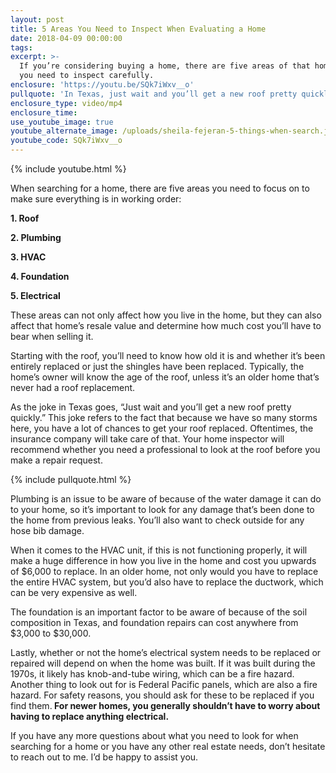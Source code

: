 ```yaml
---
layout: post
title: 5 Areas You Need to Inspect When Evaluating a Home
date: 2018-04-09 00:00:00
tags:
excerpt: >-
  If you’re considering buying a home, there are five areas of that home that
  you need to inspect carefully.
enclosure: 'https://youtu.be/SQk7iWxv__o'
pullquote: 'In Texas, just wait and you’ll get a new roof pretty quickly.'
enclosure_type: video/mp4
enclosure_time:
use_youtube_image: true
youtube_alternate_image: /uploads/sheila-fejeran-5-things-when-search.jpg
youtube_code: SQk7iWxv__o
---
```


{% include youtube.html %}

When searching for a home, there are five areas you need to focus on to make sure everything is in working order:

**1. Roof**

**2. Plumbing**

**3. HVAC**

**4. Foundation**

**5. Electrical**

These areas can not only affect how you live in the home, but they can also affect that home’s resale value and determine how much cost you’ll have to bear when selling it.

Starting with the roof, you’ll need to know how old it is and whether it’s been entirely replaced or just the shingles have been replaced. Typically, the home’s owner will know the age of the roof, unless it’s an older home that’s never had a roof replacement.

As the joke in Texas goes, “Just wait and you’ll get a new roof pretty quickly.” This joke refers to the fact that because we have so many storms here, you have a lot of chances to get your roof replaced. Oftentimes, the insurance company will take care of that. Your home inspector will recommend whether you need a professional to look at the roof before you make a repair request.

{% include pullquote.html %}

Plumbing is an issue to be aware of because of the water damage it can do to your home, so it’s important to look for any damage that’s been done to the home from previous leaks. You’ll also want to check outside for any hose bib damage.

When it comes to the HVAC unit, if this is not functioning properly, it will make a huge difference in how you live in the home and cost you upwards of $6,000 to replace. In an older home, not only would you have to replace the entire HVAC system, but you’d also have to replace the ductwork, which can be very expensive as well.

The foundation is an important factor to be aware of because of the soil composition in Texas, and foundation repairs can cost anywhere from $3,000 to $30,000.

Lastly, whether or not the home’s electrical system needs to be replaced or repaired will depend on when the home was built. If it was built during the 1970s, it likely has knob-and-tube wiring, which can be a fire hazard. Another thing to look out for is Federal Pacific panels, which are also a fire hazard. For safety reasons, you should ask for these to be replaced if you find them.**&nbsp;For newer homes, you generally shouldn’t have to worry about having to replace anything electrical.**

If you have any more questions about what you need to look for when searching for a home or you have any other real estate needs, don’t hesitate to reach out to me. I’d be happy to assist you.